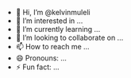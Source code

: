 - 👋 Hi, I’m @kelvinmuleli
- 👀 I’m interested in ...
- 🌱 I’m currently learning ...
- 💞️ I’m looking to collaborate on ...
- 📫 How to reach me ...
- 😄 Pronouns: ...
- ⚡ Fun fact: ...

<!---
kelvinmuleli/kelvinmuleli is a ✨ special ✨ repository because its `README.md` (this file) appears on your GitHub profile.
You can click the Preview link to take a look at your changes.
--->
